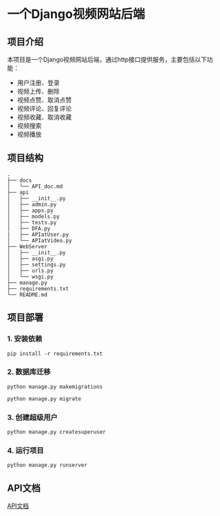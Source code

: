 # 一个Django视频网站后端

## 项目介绍

本项目是一个Django视频网站后端，通过http接口提供服务，主要包括以下功能：

- 用户注册、登录
- 视频上传、删除
- 视频点赞、取消点赞
- 视频评论、回复评论
- 视频收藏、取消收藏
- 视频搜索
- 视频播放

## 项目结构

```
.
├── docs
│   └── API_doc.md
├── api
│   ├── __init__.py
│   ├── admin.py
│   ├── apps.py
│   ├── models.py
│   ├── tests.py
│   ├── DFA.py
|   ├── APIatUser.py
│   └── APIatVideo.py
├── WebServer
│   ├── __init__.py
│   ├── asgi.py
│   ├── settings.py
│   ├── urls.py
│   └── wsgi.py
├── manage.py
├── requirements.txt
└── README.md
```

## 项目部署

### 1. 安装依赖

```
pip install -r requirements.txt
```

### 2. 数据库迁移

```
python manage.py makemigrations

```
```
python manage.py migrate
```

### 3. 创建超级用户

```
python manage.py createsuperuser
```

### 4. 运行项目

```
python manage.py runserver
```

## API文档

[API文档](docs/API_doc.md)
